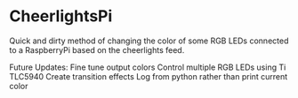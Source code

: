 CheerlightsPi
=============

Quick and dirty method of changing the color of some RGB LEDs connected to a RaspberryPi based on the cheerlights feed.

Future Updates:
	Fine tune output colors
	Control multiple RGB LEDs using Ti TLC5940
	Create transition effects
	Log from python rather than print current color 
